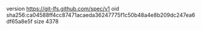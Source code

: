 version https://git-lfs.github.com/spec/v1
oid sha256:ca04588ff4cc87471acaeda36247775f1c50b48a4e8b209dc247ea6df65a8e5f
size 4378
